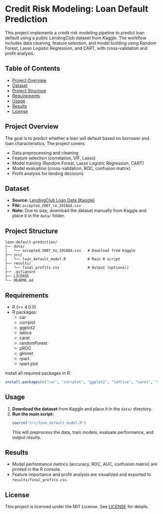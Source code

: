 # Credit Risk Modeling: Loan Default Prediction

This project implements a credit risk modeling pipeline to predict loan default using a public LendingClub dataset from Kaggle. The workflow includes data cleaning, feature selection, and model building using Random Forest, Lasso Logistic Regression, and CART, with cross-validation and profit analysis.

## Table of Contents
- [Project Overview](#project-overview)
- [Dataset](#dataset)
- [Project Structure](#project-structure)
- [Requirements](#requirements)
- [Usage](#usage)
- [Results](#results)
- [License](#license)

## Project Overview
The goal is to predict whether a loan will default based on borrower and loan characteristics. The project covers:
- Data preprocessing and cleaning
- Feature selection (correlation, VIF, Lasso)
- Model training (Random Forest, Lasso Logistic Regression, CART)
- Model evaluation (cross-validation, ROC, confusion matrix)
- Profit analysis for lending decisions

## Dataset
- **Source:** [LendingClub Loan Data (Kaggle)](https://www.kaggle.com/datasets/wordsforthewise/lending-club)
- **File:** `accepted_2007_to_2018Q4.csv`
- **Note:** Due to size, download the dataset manually from Kaggle and place it in the `data/` folder.

## Project Structure
```
loan-default-prediction/
├── data/
│   └── accepted_2007_to_2018Q4.csv   # Download from Kaggle
├── src/
│   └── loan_default_model.R          # Main R script
├── results/
│   └── final_profits.csv             # Output (optional)
├── .gitignore
├── LICENSE
└── README.md
```

## Requirements
- R (>= 4.0.0)
- R packages:
  - car
  - corrplot
  - ggplot2
  - lattice
  - caret
  - randomForest
  - pROC
  - glmnet
  - rpart
  - rpart.plot

Install all required packages in R:
```r
install.packages(c("car", "corrplot", "ggplot2", "lattice", "caret", "randomForest", "pROC", "glmnet", "rpart", "rpart.plot"))
```

## Usage
1. **Download the dataset** from Kaggle and place it in the `data/` directory.
2. **Run the main script:**
   ```r
   source("src/loan_default_model.R")
   ```
   This will preprocess the data, train models, evaluate performance, and output results.

## Results
- Model performance metrics (accuracy, ROC, AUC, confusion matrix) are printed in the R console.
- Feature importance and profit analysis are visualized and exported to `results/final_profits.csv`.

## License
This project is licensed under the MIT License. See [LICENSE](LICENSE) for details.